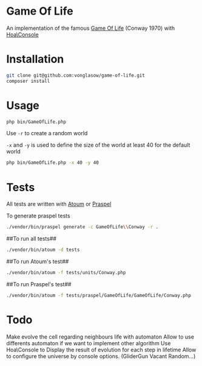 Game Of Life
============

An implementation of the famous [Game Of
Life](http://en.wikipedia.org/wiki/Conway's_Game_of_Life) (Conway 1970) with
[Hoa\Console](https://github.com/hoaproject/Console)

Installation
============

```sh
git clone git@github.com:vonglasow/game-of-life.git
composer install
```

Usage
=====

```sh
php bin/GameOfLife.php
```

Use `-r` to create a random world

`-x` and `-y` is used to define the size of the world at least 40 for the
default world

```sh
php bin/GameOfLife.php -x 40 -y 40
```

Tests
=====

All tests are written with [Atoum](https://github.com/atoum/atoum) or
[Praspel](https://github.com/hoaproject/Contributions-Atoum-PraspelExtension)

To generate praspel tests

```sh
./vendor/bin/praspel generate -c GameOfLife\\Conway -r .
```

##To run all tests##

```sh
./vendor/bin/atoum -d tests
```

##To run Atoum's test##

```sh
./vendor/bin/atoum -f tests/units/Conway.php
```

##To run Praspel's test##

```sh
./vendor/bin/atoum -f tests/praspel/GameOfLife/GameOfLife/Conway.php
```

Todo
====
Make evolve the cell regarding neighbours life with automaton
Allow to use differents automaton if we want to implement other algorithm
Use Hoa\Console to Display the result of evolution for each step in lifetime
Allow to configure the universe by console options. (GliderGun Vacant Random…)

